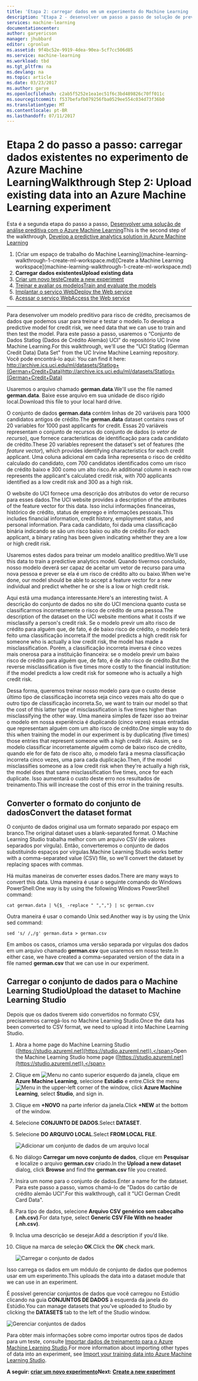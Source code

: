 ```yaml
---
title: 'Etapa 2: carregar dados em um experimento do Machine Learning | Microsoft Docs'
description: "Etapa 2 - desenvolver um passo a passo de solução de previsão: carregamento armazenado de dados públicos no Azure Machine Learning Studio."
services: machine-learning
documentationcenter: 
author: garyericson
manager: jhubbard
editor: cgronlun
ms.assetid: 9f4bc52e-9919-4dea-90ea-5cf7cc506d85
ms.service: machine-learning
ms.workload: tbd
ms.tgt_pltfrm: na
ms.devlang: na
ms.topic: article
ms.date: 03/23/2017
ms.author: garye
ms.openlocfilehash: c2ab5f5252e1ea1ec51f6c3bd489826c70ff011c
ms.sourcegitcommit: f537befafb079256fba0529ee554c034d73f36b0
ms.translationtype: MT
ms.contentlocale: pt-BR
ms.lasthandoff: 07/11/2017
---
```

# <a name="walkthrough-step-2-upload-existing-data-into-an-azure-machine-learning-experiment"></a><span data-ttu-id="5a66a-103">Etapa 2 do passo a passo: carregar dados existentes no experimento de Azure Machine Learning</span><span class="sxs-lookup"><span data-stu-id="5a66a-103">Walkthrough Step 2: Upload existing data into an Azure Machine Learning experiment</span></span>
<span data-ttu-id="5a66a-104">Esta é a segunda etapa do passo a passo, [Desenvolver uma solução de análise preditiva com o Azure Machine Learning](machine-learning-walkthrough-develop-predictive-solution.md)</span><span class="sxs-lookup"><span data-stu-id="5a66a-104">This is the second step of the walkthrough, [Develop a predictive analytics solution in Azure Machine Learning](machine-learning-walkthrough-develop-predictive-solution.md)</span></span>

1. <span data-ttu-id="5a66a-105">
            [Criar um espaço de trabalho do Machine Learning](machine-learning-walkthrough-1-create-ml-workspace.md)</span><span class="sxs-lookup"><span data-stu-id="5a66a-105">[Create a Machine Learning workspace](machine-learning-walkthrough-1-create-ml-workspace.md)</span></span>
2. <span data-ttu-id="5a66a-106">**Carregar dados existentes**</span><span class="sxs-lookup"><span data-stu-id="5a66a-106">**Upload existing data**</span></span>
3. [<span data-ttu-id="5a66a-107">Criar um novo teste</span><span class="sxs-lookup"><span data-stu-id="5a66a-107">Create a new experiment</span></span>](machine-learning-walkthrough-3-create-new-experiment.md)
4. [<span data-ttu-id="5a66a-108">Treinar e avaliar os modelos</span><span class="sxs-lookup"><span data-stu-id="5a66a-108">Train and evaluate the models</span></span>](machine-learning-walkthrough-4-train-and-evaluate-models.md)
5. [<span data-ttu-id="5a66a-109">Implantar o serviço Web</span><span class="sxs-lookup"><span data-stu-id="5a66a-109">Deploy the Web service</span></span>](machine-learning-walkthrough-5-publish-web-service.md)
6. [<span data-ttu-id="5a66a-110">Acessar o serviço Web</span><span class="sxs-lookup"><span data-stu-id="5a66a-110">Access the Web service</span></span>](machine-learning-walkthrough-6-access-web-service.md)

- - -
<span data-ttu-id="5a66a-111">Para desenvolver um modelo preditivo para risco de crédito, precisamos de dados que podemos usar para treinar e testar o modelo.</span><span class="sxs-lookup"><span data-stu-id="5a66a-111">To develop a predictive model for credit risk, we need data that we can use to train and then test the model.</span></span> <span data-ttu-id="5a66a-112">Para este passo a passo, usaremos o “Conjunto de Dados Statlog (Dados de Crédito Alemão) UCI” do repositório UC Irvine Machine Learning.</span><span class="sxs-lookup"><span data-stu-id="5a66a-112">For this walkthrough, we'll use the "UCI Statlog (German Credit Data) Data Set" from the UC Irvine Machine Learning repository.</span></span> <span data-ttu-id="5a66a-113">Você pode encontrá-lo aqui: </span><span class="sxs-lookup"><span data-stu-id="5a66a-113">You can find it here:</span></span>  
<span data-ttu-id="5a66a-114"><a href="http://archive.ics.uci.edu/ml/datasets/Statlog+(German+Credit+Data)">http://archive.ics.uci.edu/ml/datasets/Statlog+(German+Credit+Data)</a></span><span class="sxs-lookup"><span data-stu-id="5a66a-114"><a href="http://archive.ics.uci.edu/ml/datasets/Statlog+(German+Credit+Data)">http://archive.ics.uci.edu/ml/datasets/Statlog+(German+Credit+Data)</a></span></span>

<span data-ttu-id="5a66a-115">Usaremos o arquivo chamado **german.data**.</span><span class="sxs-lookup"><span data-stu-id="5a66a-115">We'll use the file named **german.data**.</span></span> <span data-ttu-id="5a66a-116">Baixe esse arquivo em sua unidade de disco rígido local.</span><span class="sxs-lookup"><span data-stu-id="5a66a-116">Download this file to your local hard drive.</span></span>  

<span data-ttu-id="5a66a-117">O conjunto de dados **german.data** contém linhas de 20 variáveis para 1000 candidatos antigos de crédito.</span><span class="sxs-lookup"><span data-stu-id="5a66a-117">The **german.data** dataset contains rows of 20 variables for 1000 past applicants for credit.</span></span> <span data-ttu-id="5a66a-118">Essas 20 variáveis representam o conjunto de recursos do conjunto de dados (o *vetor de recurso*), que fornece características de identificação para cada candidato de crédito.</span><span class="sxs-lookup"><span data-stu-id="5a66a-118">These 20 variables represent the dataset's set of features (the *feature vector*), which provides identifying characteristics for each credit applicant.</span></span> <span data-ttu-id="5a66a-119">Uma coluna adicional em cada linha representa o risco de crédito calculado do candidato, com 700 candidatos identificados como um risco de crédito baixo e 300 como um alto risco.</span><span class="sxs-lookup"><span data-stu-id="5a66a-119">An additional column in each row represents the applicant's calculated credit risk, with 700 applicants identified as a low credit risk and 300 as a high risk.</span></span>

<span data-ttu-id="5a66a-120">O website do UCI fornece uma descrição dos atributos do vetor de recurso para esses dados.</span><span class="sxs-lookup"><span data-stu-id="5a66a-120">The UCI website provides a description of the attributes of the feature vector for this data.</span></span> <span data-ttu-id="5a66a-121">Isso inclui informações financeiras, histórico de crédito, status de emprego e informações pessoais.</span><span class="sxs-lookup"><span data-stu-id="5a66a-121">This includes financial information, credit history, employment status, and personal information.</span></span> <span data-ttu-id="5a66a-122">Para cada candidato, foi dada uma classificação binária indicando se são um risco baixo ou alto de crédito.</span><span class="sxs-lookup"><span data-stu-id="5a66a-122">For each applicant, a binary rating has been given indicating whether they are a low or high credit risk.</span></span> 

<span data-ttu-id="5a66a-123">Usaremos estes dados para treinar um modelo analítico preditivo.</span><span class="sxs-lookup"><span data-stu-id="5a66a-123">We'll use this data to train a predictive analytics model.</span></span> <span data-ttu-id="5a66a-124">Quando tivermos concluído, nosso modelo deverá ser capaz de aceitar um vetor de recurso para uma nova pessoa e prever se ela é um risco de crédito alto ou baixo.</span><span class="sxs-lookup"><span data-stu-id="5a66a-124">When we're done, our model should be able to accept a feature vector for a new individual and predict whether he or she is a low or high credit risk.</span></span>  

<span data-ttu-id="5a66a-125">Aqui está uma mudança interessante.</span><span class="sxs-lookup"><span data-stu-id="5a66a-125">Here's an interesting twist.</span></span> <span data-ttu-id="5a66a-126">A descrição do conjunto de dados no site do UCI menciona quanto custa se classificarmos incorretamente o risco de crédito de uma pessoa.</span><span class="sxs-lookup"><span data-stu-id="5a66a-126">The description of the dataset on the UCI website mentions what it costs if we misclassify a person's credit risk.</span></span>
<span data-ttu-id="5a66a-127">Se o modelo previr um alto risco de crédito para alguém que, de fato, é de baixo risco de crédito, o modelo terá feito uma classificação incorreta.</span><span class="sxs-lookup"><span data-stu-id="5a66a-127">If the model predicts a high credit risk for someone who is actually a low credit risk, the model has made a misclassification.</span></span>
<span data-ttu-id="5a66a-128">Porém, a classificação incorreta inversa é cinco vezes mais onerosa para a instituição financeira: se o modelo previr um baixo risco de crédito para alguém que, de fato, é de alto risco de crédito.</span><span class="sxs-lookup"><span data-stu-id="5a66a-128">But the reverse misclassification is five times more costly to the financial institution: if the model predicts a low credit risk for someone who is actually a high credit risk.</span></span>

<span data-ttu-id="5a66a-129">Dessa forma, queremos treinar nosso modelo para que o custo desse último tipo de classificação incorreta seja cinco vezes mais alto do que o outro tipo de classificação incorreta.</span><span class="sxs-lookup"><span data-stu-id="5a66a-129">So, we want to train our model so that the cost of this latter type of misclassification is five times higher than misclassifying the other way.</span></span>
<span data-ttu-id="5a66a-130">Uma maneira simples de fazer isso ao treinar o modelo em nossa experiência é duplicando (cinco vezes) essas entradas que representam alguém com um alto risco de crédito.</span><span class="sxs-lookup"><span data-stu-id="5a66a-130">One simple way to do this when training the model in our experiment is by duplicating (five times) those entries that represent someone with a high credit risk.</span></span> <span data-ttu-id="5a66a-131">Assim, se o modelo classificar incorretamente alguém como de baixo risco de crédito, quando ele for de fato de risco alto, o modelo fará a mesma classificação incorreta cinco vezes, uma para cada duplicação.</span><span class="sxs-lookup"><span data-stu-id="5a66a-131">Then, if the model misclassifies someone as a low credit risk when they're actually a high risk, the model does that same misclassification five times, once for each duplicate.</span></span> <span data-ttu-id="5a66a-132">Isso aumentará o custo deste erro nos resultados de treinamento.</span><span class="sxs-lookup"><span data-stu-id="5a66a-132">This will increase the cost of this error in the training results.</span></span>


## <a name="convert-the-dataset-format"></a><span data-ttu-id="5a66a-133">Converter o formato do conjunto de dados</span><span class="sxs-lookup"><span data-stu-id="5a66a-133">Convert the dataset format</span></span>
<span data-ttu-id="5a66a-134">O conjunto de dados original usa um formato separado por espaço em branco.</span><span class="sxs-lookup"><span data-stu-id="5a66a-134">The original dataset uses a blank-separated format.</span></span> <span data-ttu-id="5a66a-135">O Machine Learning Studio trabalha melhor com um arquivo CSV (de valores separados por vírgula). Então, converteremos o conjunto de dados substituindo espaços por vírgulas.</span><span class="sxs-lookup"><span data-stu-id="5a66a-135">Machine Learning Studio works better with a comma-separated value (CSV) file, so we'll convert the dataset by replacing spaces with commas.</span></span>  

<span data-ttu-id="5a66a-136">Há muitas maneiras de converter esses dados.</span><span class="sxs-lookup"><span data-stu-id="5a66a-136">There are many ways to convert this data.</span></span> <span data-ttu-id="5a66a-137">Uma maneira é usar o seguinte comando do Windows PowerShell:</span><span class="sxs-lookup"><span data-stu-id="5a66a-137">One way is by using the following Windows PowerShell command:</span></span>   

    cat german.data | %{$_ -replace " ",","} | sc german.csv  

<span data-ttu-id="5a66a-138">Outra maneira é usar o comando Unix sed:</span><span class="sxs-lookup"><span data-stu-id="5a66a-138">Another way is by using the Unix sed command:</span></span>  

    sed 's/ /,/g' german.data > german.csv  

<span data-ttu-id="5a66a-139">Em ambos os casos, criamos uma versão separada por vírgulas dos dados em um arquivo chamado **german.csv** que usaremos em nosso teste.</span><span class="sxs-lookup"><span data-stu-id="5a66a-139">In either case, we have created a comma-separated version of the data in a file named **german.csv** that we can use in our experiment.</span></span>

## <a name="upload-the-dataset-to-machine-learning-studio"></a><span data-ttu-id="5a66a-140">Carregar o conjunto de dados para o Machine Learning Studio</span><span class="sxs-lookup"><span data-stu-id="5a66a-140">Upload the dataset to Machine Learning Studio</span></span>
<span data-ttu-id="5a66a-141">Depois que os dados tiverem sido convertidos no formato CSV, precisaremos carregá-los no Machine Learning Studio.</span><span class="sxs-lookup"><span data-stu-id="5a66a-141">Once the data has been converted to CSV format, we need to upload it into Machine Learning Studio.</span></span> 

1. <span data-ttu-id="5a66a-142">Abra a home page do Machine Learning Studio ([https://studio.azureml.net](https://studio.azureml.net)).</span><span class="sxs-lookup"><span data-stu-id="5a66a-142">Open the Machine Learning Studio home page ([https://studio.azureml.net](https://studio.azureml.net)).</span></span> 

2. <span data-ttu-id="5a66a-143">Clique em ![Menu][1] no canto superior esquerdo da janela, clique em **Azure Machine Learning**, selecione **Estúdio** e entre.</span><span class="sxs-lookup"><span data-stu-id="5a66a-143">Click the menu ![Menu][1] in the upper-left corner of the window, click **Azure Machine Learning**, select **Studio**, and sign in.</span></span>

3. <span data-ttu-id="5a66a-144">Clique em **+NOVO** na parte inferior da janela.</span><span class="sxs-lookup"><span data-stu-id="5a66a-144">Click **+NEW** at the bottom of the window.</span></span>

4. <span data-ttu-id="5a66a-145">Selecione **CONJUNTO DE DADOS**.</span><span class="sxs-lookup"><span data-stu-id="5a66a-145">Select **DATASET**.</span></span>

5. <span data-ttu-id="5a66a-146">Selecione **DO ARQUIVO LOCAL**.</span><span class="sxs-lookup"><span data-stu-id="5a66a-146">Select **FROM LOCAL FILE**.</span></span>

    ![Adicionar um conjunto de dados de um arquivo local][2]

6. <span data-ttu-id="5a66a-148">No diálogo **Carregar um novo conjunto de dados**, clique em **Pesquisar** e localize o arquivo **german.csv** criado.</span><span class="sxs-lookup"><span data-stu-id="5a66a-148">In the **Upload a new dataset** dialog, click **Browse** and find the **german.csv** file you created.</span></span>

7. <span data-ttu-id="5a66a-149">Insira um nome para o conjunto de dados.</span><span class="sxs-lookup"><span data-stu-id="5a66a-149">Enter a name for the dataset.</span></span> <span data-ttu-id="5a66a-150">Para este passo a passo, vamos chamá-lo de "Dados do cartão de crédito alemão UCI".</span><span class="sxs-lookup"><span data-stu-id="5a66a-150">For this walkthrough, call it "UCI German Credit Card Data".</span></span>

8. <span data-ttu-id="5a66a-151">Para tipo de dados, selecione **Arquivo CSV genérico sem cabeçalho (.nh.csv)**.</span><span class="sxs-lookup"><span data-stu-id="5a66a-151">For data type, select **Generic CSV File With no header (.nh.csv)**.</span></span>

9. <span data-ttu-id="5a66a-152">Inclua uma descrição se desejar.</span><span class="sxs-lookup"><span data-stu-id="5a66a-152">Add a description if you’d like.</span></span>

10. <span data-ttu-id="5a66a-153">Clique na marca de seleção **OK**.</span><span class="sxs-lookup"><span data-stu-id="5a66a-153">Click the **OK** check mark.</span></span>  

    ![Carregar o conjunto de dados][3]

<span data-ttu-id="5a66a-155">Isso carrega os dados em um módulo de conjunto de dados que podemos usar em um experimento.</span><span class="sxs-lookup"><span data-stu-id="5a66a-155">This uploads the data into a dataset module that we can use in an experiment.</span></span>

<span data-ttu-id="5a66a-156">É possível gerenciar conjuntos de dados que você carregou no Estúdio clicando na guia **CONJUNTOS DE DADOS** à esquerda da janela do Estúdio.</span><span class="sxs-lookup"><span data-stu-id="5a66a-156">You can manage datasets that you've uploaded to Studio by clicking the **DATASETS** tab to the left of the Studio window.</span></span>

![Gerenciar conjuntos de dados][4]

<span data-ttu-id="5a66a-158">Para obter mais informações sobre como importar outros tipos de dados para um teste, consulte [Importar dados de treinamento para o Azure Machine Learning Studio](machine-learning-data-science-import-data.md).</span><span class="sxs-lookup"><span data-stu-id="5a66a-158">For more information about importing other types of data into an experiment, see [Import your training data into Azure Machine Learning Studio](machine-learning-data-science-import-data.md).</span></span>

<span data-ttu-id="5a66a-159">**A seguir: [criar um novo experimento](machine-learning-walkthrough-3-create-new-experiment.md)**</span><span class="sxs-lookup"><span data-stu-id="5a66a-159">**Next: [Create a new experiment](machine-learning-walkthrough-3-create-new-experiment.md)**</span></span>

[1]: media/machine-learning-walkthrough-2-upload-data/menu.png
[2]: media/machine-learning-walkthrough-2-upload-data/add-dataset.png
[3]: media/machine-learning-walkthrough-2-upload-data/upload-dataset.png
[4]: media/machine-learning-walkthrough-2-upload-data/dataset-list.png
